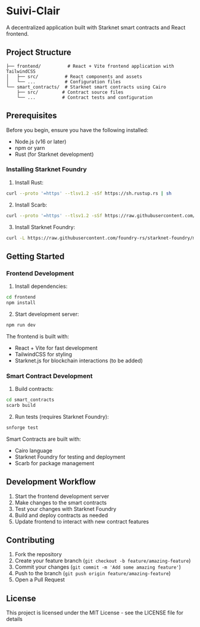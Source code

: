 # Suivi-Clair

A decentralized application built with Starknet smart contracts and React frontend.

## Project Structure

```
├── frontend/          # React + Vite frontend application with TailwindCSS
│   ├── src/          # React components and assets
│   └── ...           # Configuration files
└── smart_contracts/  # Starknet smart contracts using Cairo
    ├── src/         # Contract source files
    └── ...          # Contract tests and configuration
```

## Prerequisites

Before you begin, ensure you have the following installed:
- Node.js (v16 or later)
- npm or yarn
- Rust (for Starknet development)

### Installing Starknet Foundry

1. Install Rust:
```bash
curl --proto '=https' --tlsv1.2 -sSf https://sh.rustup.rs | sh
```

2. Install Scarb:
```bash
curl --proto '=https' --tlsv1.2 -sSf https://raw.githubusercontent.com/software-mansion/scarb/main/install.sh | sh
```

3. Install Starknet Foundry:
```bash
curl -L https://raw.githubusercontent.com/foundry-rs/starknet-foundry/master/scripts/install.sh | sh
```

## Getting Started

### Frontend Development

1. Install dependencies:
```bash
cd frontend
npm install
```

2. Start development server:
```bash
npm run dev
```

The frontend is built with:
- React + Vite for fast development
- TailwindCSS for styling
- Starknet.js for blockchain interactions (to be added)

### Smart Contract Development

1. Build contracts:
```bash
cd smart_contracts
scarb build
```

2. Run tests (requires Starknet Foundry):
```bash
snforge test
```

Smart Contracts are built with:
- Cairo language
- Starknet Foundry for testing and deployment
- Scarb for package management

## Development Workflow

1. Start the frontend development server
2. Make changes to the smart contracts
3. Test your changes with Starknet Foundry
4. Build and deploy contracts as needed
5. Update frontend to interact with new contract features

## Contributing

1. Fork the repository
2. Create your feature branch (`git checkout -b feature/amazing-feature`)
3. Commit your changes (`git commit -m 'Add some amazing feature'`)
4. Push to the branch (`git push origin feature/amazing-feature`)
5. Open a Pull Request

## License

This project is licensed under the MIT License - see the LICENSE file for details
